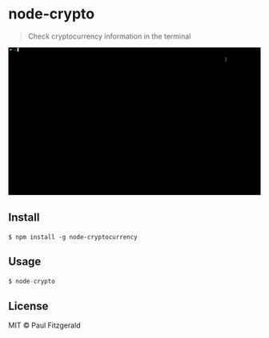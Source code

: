 # node-crypto

> Check cryptocurrency information in the terminal

<img src="https://raw.githubusercontent.com/pau1fitz/node-crypto/master/node-crypto.gif">

## Install

```
$ npm install -g node-cryptocurrency
```

## Usage

```js
$ node-crypto
```


## License

MIT © Paul Fitzgerald
